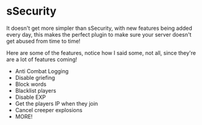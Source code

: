 sSecurity
=========
It doesn't get more simpler than sSecurity, with new features being added every day, this makes the perfect plugin to make sure your server doesn't get abused from time to time!

Here are some of the features, notice how I said some, not all, since they're are a lot of features coming!

* Anti Combat Logging
* Disable griefing
* Block words
* Blacklist players
* Disable EXP
* Get the players IP when they join
* Cancel creeper explosions
* MORE!
